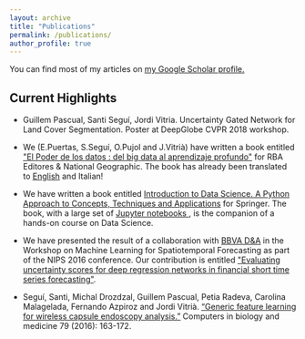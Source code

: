 ```yaml
---
layout: archive
title: "Publications"
permalink: /publications/
author_profile: true
---
```


You can find most of my articles on <u><a href="https://scholar.google.com/citations?user=BZfj2c8AAAAJ">my Google Scholar profile</a>.</u>

## Current Highlights

+ Guillem Pascual, Santi Seguí, Jordi Vitria. Uncertainty Gated Network for Land Cover Segmentation. Poster at DeepGlobe CVPR 2018 workshop. 

+ We (E.Puertas, S.Seguí, O.Pujol and J.Vitrià) have written a book entitled <u><a href="https://tienda.rbacoleccionables.com/mundo-matematico-ng-2016-050.html">"El Poder de los datos : del big data al aprendizaje profundo"</a></u> for RBA Editores & National Geographic. The book has already been translated to <u><a href="http://www.ourmathematicalworld.co.uk/#issues">English</a></u> and Italian!

+ We have written a book entitled <u><a href="http://www.springer.com/us/book/9783319500164">Introduction to Data Science. A Python Approach to Concepts, Techniques and Applications</a></u> for Springer. The book, with a large set of <u><a href="https://github.com/DataScienceUB/introduction-datascience-python-book"> Jupyter notebooks </a></u>, is the companion of a hands-on course on Data Science. 

+ We have presented the result of a collaboration with <u><a href="https://www.bbvadata.com/">BBVA D&A</a></u> in the Workshop on Machine Learning for Spatiotemporal Forecasting as part of the NIPS 2016 conference. Our contribution is entitled <u><a href="https://www.bbvadata.com/there-is-no-such-thing-as-a-certain-prediction/"> "Evaluating uncertainty scores for deep regression networks in financial short time series forecasting"</a></u>.

+ Seguí, Santi, Michal Drozdzal, Guillem Pascual, Petia Radeva, Carolina Malagelada, Fernando Azpiroz and Jordi Vitrià. <u><a href="https://arxiv.org/abs/1607.07604">“Generic feature learning for wireless capsule endoscopy analysis.”</a></u> Computers in biology and medicine 79 (2016): 163-172. 





<!---
{% if author.googlescholar %}
  You can also find my articles on <u><a href="{{author.googlescholar}}">my Google Scholar profile</a>.</u>
{% endif %}

{% include base_path %}

{% for post in site.publications reversed %}
  {% include archive-single.html %}
{% endfor %}
-->
